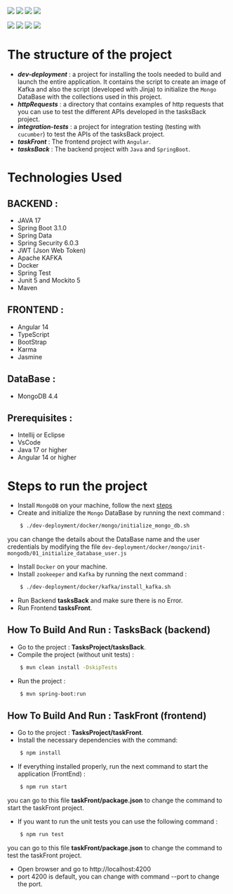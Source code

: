 ![](https://img.shields.io/badge/Java_17-yellow?style=for-the-badge)
![](https://img.shields.io/badge/Angular_14-yellow?style=for-the-badge)
![](https://img.shields.io/badge/Spring_boot_3-blueviolet?style=for-the-badge)
![](https://img.shields.io/badge/Spring_Security_6-blue?style=for-the-badge)

![](https://img.shields.io/badge/MongoDB_4.4-red?style=for-the-badge)
![](https://img.shields.io/badge/Docker-blue?style=for-the-badge)
![](https://img.shields.io/badge/Apache_Kafka-green?style=for-the-badge)
![](https://img.shields.io/badge/(JWT)_Json_web_token-greenyellow?style=for-the-badge)

# The structure of the project
- **_dev-deployment_** : a project for installing the tools needed to build and launch the entire application. It contains the script to create an image of Kafka and also the script (developed with Jinja) to initialize the `Mongo` DataBase with the collections used in this project.
- **_httpRequests_** : a directory that contains examples of http requests that you can use to test the different APIs developed in the tasksBack project.
- **_integration-tests_** : a project for integration testing (testing with `cucumber`) to test the APIs of the tasksBack project.
- **_taskFront_** : The frontend project with `Angular`.
- **_tasksBack_** : The backend project with `Java` and `SpringBoot`.

# Technologies Used
## BACKEND :
- JAVA 17
- Spring Boot 3.1.0
- Spring Data
- Spring Security 6.0.3
- JWT (Json Web Token)
- Apache KAFKA
- Docker
- Spring Test
- Junit 5 and Mockito 5
- Maven
## FRONTEND :
- Angular 14
- TypeScript
- BootStrap
- Karma
- Jasmine
## DataBase :
- MongoDB 4.4
## Prerequisites :
- Intellij or Eclipse
- VsCode
- Java 17 or higher 
- Angular 14 or higher

# Steps to run the project
- Install `MongoDB` on your machine, follow the next [steps](https://osz-technology.blogspot.com/2023/03/how-to-install-mongodb-on-ubuntu-2204.html)
- Create and initialize the `Mongo` DataBase by running the next command :
```sh
    $ ./dev-deployment/docker/mongo/initialize_mongo_db.sh
```
you can change the details about the DataBase name and the user credentials by modifying the file `dev-deployment/docker/mongo/init-mongodb/01_initialize_database_user.js`
- Install `Docker` on your machine.
- Install `zookeeper` and `Kafka` by running the next command :
```sh
    $ ./dev-deployment/docker/kafka/install_kafka.sh
```
- Run Backend **tasksBack** and make sure there is no Error.
- Run Frontend **tasksFront**.

## How To Build And Run : TasksBack (backend)
- Go to the project : **TasksProject/tasksBack**.
- Compile the project (without unit tests) : 
```sh
    $ mvn clean install -DskipTests
``` 
- Run the project :
```sh
    $ mvn spring-boot:run
``` 

## How To Build And Run : TaskFront (frontend)
- Go to the project : **TasksProject/taskFront**.
- Install the necessary dependencies with the command:
```sh
    $ npm install
```  
- If everything installed properly, run the next command to start the application (FrontEnd) :
```sh
    $ npm run start
```
you can go to this file **taskFront/package.json** to change the command to start the taskFront project.
- If you want to run the unit tests you can use the following command :
```sh
    $ npm run test 
```
you can go to this file **taskFront/package.json** to change the command to test the taskFront project.
- Open browser and go to http://localhost:4200
- port 4200 is default, you can change with command --port to change the port.